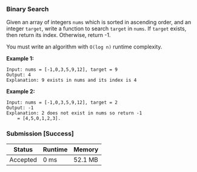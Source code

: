 ### Binary Search

Given an array of integers `nums` which is sorted in ascending order, and an integer `target`, write a function to search `target` in `nums`. If `target` exists, then return its index. Otherwise, return -1.

You must write an algorithm with `O(log n)` runtime complexity.
 
**Example 1:**
```
Input: nums = [-1,0,3,5,9,12], target = 9
Output: 4
Explanation: 9 exists in nums and its index is 4
```

**Example 2:**
```
Input: nums = [-1,0,3,5,9,12], target = 2
Output: -1
Explanation: 2 does not exist in nums so return -1
    = [4,5,0,1,2,3].
```


### Submission [Success]

| Status | Runtime | Memory |
|---|---|---|
| Accepted | 0 ms | 52.1 MB |
